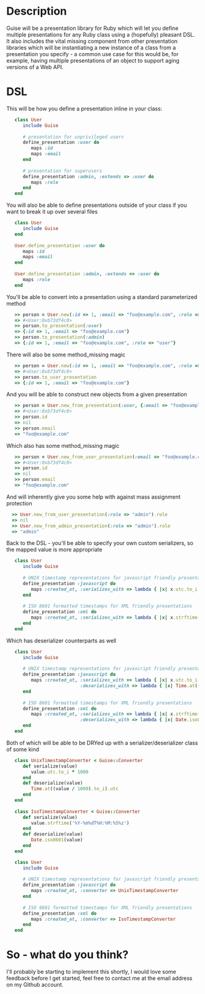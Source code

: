 # Description

Guise will be a presentation library for Ruby which will let you define multiple presentations for any Ruby class using a (hopefully) pleasant DSL.  It also includes the vital missing component from other presentation libraries which will be instantiating a new instance of a class from a presentation you specify - a common use case for this would be, for example, having multiple presentations of an object to support aging versions of a Web API.

# DSL

This will be how you define a presentation inline in your class:

```ruby
   class User
      include Guise
      
      # presentation for unprivileged users
      define_presentation :user do
         maps :id
         maps :email
      end
      
      # presentation for superusers
      define_presentation :admin, :extends => :user do
         maps :role
      end
   end
```

You will also be able to define presentations outside of your class if you want to break it up over several files

```ruby
   class User
      include Guise
   end
   
   User.define_presentation :user do
      maps :id
      maps :email
   end
   
   User.define_presentation :admin, :extends => :user do
      maps :role
   end
```

You'll be able to convert into a presentation using a standard parameterized method

```ruby
   >> person = User.new(:id => 1, :email => "foo@example.com", :role => "user")
   => #<User:0xb73df4c0>
   >> person.to_presentation(:user)
   => {:id => 1, :email => "foo@example.com"}
   >> person.to_presentation(:admin)
   => {:id => 1, :email => "foo@example.com", :role => "user"}
```

There will also be some method_missing magic

```ruby
   >> person = User.new(:id => 1, :email => "foo@example.com", :role => "user")
   => #<User:0xb73df4c0>
   >> person.to_user_presentation
   => {:id => 1, :email => "foo@example.com"}   
```

And you will be able to construct new objects from a given presentation

```ruby
   >> person = User.new_from_presentation(:user, {:email => "foo@example.com"})
   => #<User:0xb73df4c0>
   >> person.id
   => nil
   >> person.email
   => "foo@example.com"
```

Which also has some method_missing magic

```ruby
   >> person = User.new_from_user_presentation(:email => "foo@example.com")
   => #<User:0xb73df4c0>
   >> person.id
   => nil
   >> person.email
   => "foo@example.com"
```

And will inherently give you some help with against mass assignment protection

```ruby
  >> User.new_from_user_presentation(:role => "admin").role
  => nil
  >> User.new_from_admin_presentation(:role => "admin").role
  => "admin"
```

Back to the DSL - you'll be able to specify your own custom serializers, so the mapped value is more appropriate

```ruby
   class User
      include Guise
      
      # UNIX timestamp representations for javascript friendly presentations
      define_presentation :javascript do
         maps :created_at, :serializes_with => lambda { |x| x.utc.to_i * 1000 }
      end
      
      # ISO 8601 formatted timestamps for XML friendly presentations
      define_presentation :xml do
         maps :created_at, :serializes_with => lambda { |x| x.strftime('%Y-%m-%dT%H:%M:%S%z') }
      end
   end

```

Which has deserializer counterparts as well

```ruby
   class User
      include Guise
      
      # UNIX timestamp representations for javascript friendly presentations
      define_presentation :javascript do
         maps :created_at, :serializes_with => lambda { |x| x.utc.to_i * 1000 },
                           :deserializes_with => lambda { |x| Time.at((x / 1000).to_i).utc }
      end
      
      # ISO 8601 formatted timestamps for XML friendly presentations
      define_presentation :xml do
         maps :created_at, :serializes_with => lambda { |x| x.strftime('%Y-%m-%dT%H:%M:%S%z') },
                           :deserializes_with => lambda { |x| Date.iso8601(x) }
      end
   end

```

Both of which will be able to be DRYed up with a serializer/deserializer class of some kind

```ruby
   class UnixTimestampConverter < Guise::Converter
      def serialize(value)
         value.utc.to_i * 1000
      end
      def deserialize(value)
         Time.at((value / 1000).to_i).utc
      end
   end
   
   class IsoTimestampConverter < Guise::Converter
      def serialize(value)
         value.strftime('%Y-%m%dT%H:%M:%S%z')
      end
      def deserialize(value)
         Date.iso8601(value)
      end
   end

   class User
      include Guise
      
      # UNIX timestamp representations for javascript friendly presentations
      define_presentation :javascript do
         maps :created_at, :converter => UnixTimestampConverter
      end
      
      # ISO 8601 formatted timestamps for XML friendly presentations
      define_presentation :xml do
         maps :created_at, :converter => IsoTimestampConverter
      end
   end

```

# So - what do you think?

I'll probably be starting to implement this shortly, I would love some feedback before I get started, 
feel free to contact me at the email address on my Github account.